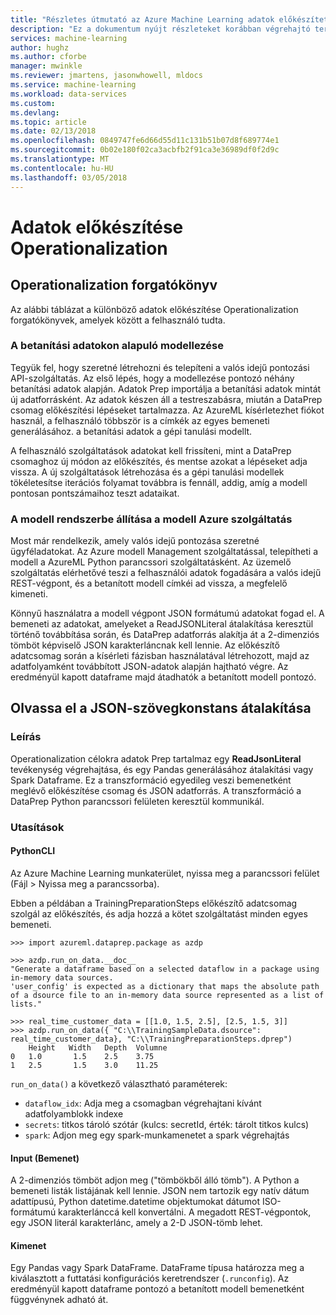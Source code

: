 ```yaml
---
title: "Részletes útmutató az Azure Machine Learning adatok előkészített Operationalization használatával |} Microsoft Docs"
description: "Ez a dokumentum nyújt részleteket korábban végrehajtó tervezett adatforrások és az előkészített csomagokat"
services: machine-learning
author: hughz
ms.author: cforbe
manager: mwinkle
ms.reviewer: jmartens, jasonwhowell, mldocs
ms.service: machine-learning
ms.workload: data-services
ms.custom: 
ms.devlang: 
ms.topic: article
ms.date: 02/13/2018
ms.openlocfilehash: 0849747fe6d66d55d11c131b51b07d8f689774e1
ms.sourcegitcommit: 0b02e180f02ca3acbfb2f91ca3e36989df0f2d9c
ms.translationtype: MT
ms.contentlocale: hu-HU
ms.lasthandoff: 03/05/2018
---
```

# <a name="data-preparation-operationalization"></a>Adatok előkészítése Operationalization 

## <a name="operationalization-scenario"></a>Operationalization forgatókönyv

Az alábbi táblázat a különböző adatok előkészítése Operationalization forgatókönyvek, amelyek között a felhasználó tudta.

### <a name="develop-your-model-based-on-training-data"></a>A betanítási adatokon alapuló modellezése

Tegyük fel, hogy szeretné létrehozni és telepíteni a valós idejű pontozási API-szolgáltatás. Az első lépés, hogy a modellezése pontozó néhány betanítási adatok alapján. Adatok Prep importálja a betanítási adatok mintát új adatforrásként. Az adatok készen áll a testreszabásra, miután a DataPrep csomag előkészítési lépéseket tartalmazza. Az AzureML kísérletezhet fiókot használ, a felhasználó többször is a címkék az egyes bemeneti generálásához. a betanítási adatok a gépi tanulási modellt.

A felhasználó szolgáltatások adatokat kell frissíteni, mint a DataPrep csomaghoz új módon az előkészítés, és mentse azokat a lépéseket adja vissza. A új szolgáltatások létrehozása és a gépi tanulási modellek tökéletesítse iterációs folyamat továbbra is fennáll, addig, amíg a modell pontosan pontszámaihoz teszt adataikat. 

### <a name="deploy-your-model-to-the-azure-model-management-service"></a>A modell rendszerbe állítása a modell Azure szolgáltatás

Most már rendelkezik, amely valós idejű pontozása szeretné ügyféladatokat. Az Azure modell Management szolgáltatással, telepítheti a modell a AzureML Python parancssori szolgáltatásként. Az üzemelő szolgáltatás elérhetővé teszi a felhasználói adatok fogadására a valós idejű REST-végpont, és a betanított modell címkéi ad vissza, a megfelelő kimeneti.

Könnyű használatra a modell végpont JSON formátumú adatokat fogad el. A bemeneti az adatokat, amelyeket a ReadJSONLiteral átalakítása keresztül történő továbbítása során, és DataPrep adatforrás alakítja át a 2-dimenziós tömböt képviselő JSON karakterláncnak kell lennie. Az előkészítő adatcsomag során a kísérleti fázisban használatával létrehozott, majd az adatfolyamként továbbított JSON-adatok alapján hajtható végre. Az eredményül kapott dataframe majd átadhatók a betanított modell pontozó.

## <a name="read-json-literal-transformation"></a>Olvassa el a JSON-szövegkonstans átalakítása

### <a name="description"></a>Leírás

Operationalization célokra adatok Prep tartalmaz egy **ReadJsonLiteral** tevékenység végrehajtása, és egy Pandas generálásához átalakítási vagy Spark Dataframe. Ez a transzformáció egyedileg veszi bemenetként meglévő előkészítése csomag és JSON adatforrás. A transzformáció a DataPrep Python parancssori felületen keresztül kommunikál.

### <a name="instructions"></a>Utasítások

#### <a name="pythoncli"></a>PythonCLI

Az Azure Machine Learning munkaterület, nyissa meg a parancssori felület (Fájl > Nyissa meg a parancssorba).

Ebben a példában a TrainingPreparationSteps előkészítő adatcsomag szolgál az előkészítés, és adja hozzá a kötet szolgáltatást minden egyes bemeneti.

```
>>> import azureml.dataprep.package as azdp

>>> azdp.run_on_data.__doc__
"Generate a dataframe based on a selected dataflow in a package using in-memory data sources.
'user_config' is expected as a dictionary that maps the absolute path of a dsource file to an in-memory data source represented as a list of lists."

>>> real_time_customer_data = [[1.0, 1.5, 2.5], [2.5, 1.5, 3]]
>>> azdp.run_on_data({ "C:\\TrainingSampleData.dsource": real_time_customer_data}, "C:\\TrainingPreparationSteps.dprep")
    Height   Width   Depth  Volumne
0   1.0       1.5    2.5    3.75
1   2.5       1.5    3.0    11.25
```

`run_on_data()` a következő választható paraméterek:
 - `dataflow_idx`: Adja meg a csomagban végrehajtani kívánt adatfolyamblokk indexe
 - `secrets`: titkos tároló szótár (kulcs: secretId, érték: tárolt titkos kulcs)
 - `spark`: Adjon meg egy spark-munkamenetet a spark végrehajtás

#### <a name="input"></a>Input (Bemenet)

A 2-dimenziós tömböt adjon meg ("tömbökből álló tömb"). A Python a bemeneti listák listájának kell lennie. JSON nem tartozik egy natív dátum adattípusú, Python datetime.datetime objektumokat dátumot ISO-formátumú karakterlánccá kell konvertálni. A megadott REST-végpontok, egy JSON literál karakterlánc, amely a 2-D JSON-tömb lehet.

#### <a name="output"></a>Kimenet

Egy Pandas vagy Spark DataFrame. DataFrame típusa határozza meg a kiválasztott a futtatási konfigurációs keretrendszer (`.runconfig`). Az eredményül kapott dataframe pontozó a betanított modell bemenetként függvénynek adható át.
